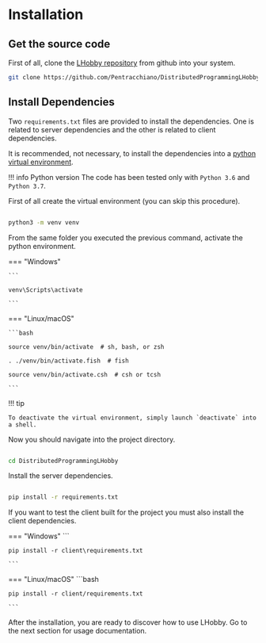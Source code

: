 # Installation

## Get the source code

First of all, clone the [LHobby repository](https://github.com/Pentracchiano/DistributedProgrammingLHobby) from github into your system.


```bash
git clone https://github.com/Pentracchiano/DistributedProgrammingLHobby.git
```

## Install Dependencies

Two `requirements.txt` files are provided to install the dependencies. One is related to server dependencies and the other is
related to client dependencies.

It is recommended, not necessary, to install the dependencies into a [python virtual environment](https://docs.python.org/3/library/venv.html).

!!! info Python version
    The code has been tested only with `Python 3.6` and `Python 3.7`.

First of all create the virtual environment (you can skip this procedure).

```bash

python3 -m venv venv

```

From the same folder you executed the previous command, activate the python environment.

=== "Windows"

    ```
    
    venv\Scripts\activate
    
    ```

=== "Linux/macOS"

    ```bash
    
    source venv/bin/activate  # sh, bash, or zsh
    
    . ./venv/bin/activate.fish  # fish
    
    source venv/bin/activate.csh  # csh or tcsh
        
    ```

!!! tip
    
    To deactivate the virtual environment, simply launch `deactivate` into a shell.


Now you should navigate into the project directory.

```bash

cd DistributedProgrammingLHobby

```

Install the server dependencies.

```bash

pip install -r requirements.txt

```

If you want to test the client built for the project you must also install the client dependencies.

=== "Windows"
    ```
    
    pip install -r client\requirements.txt 
    
    ```
=== "Linux/macOS"
    ```bash
    
    pip install -r client/requirements.txt
    
    ```
    
After the installation, you are ready to discover how to use LHobby. Go to the next section for usage documentation. 


